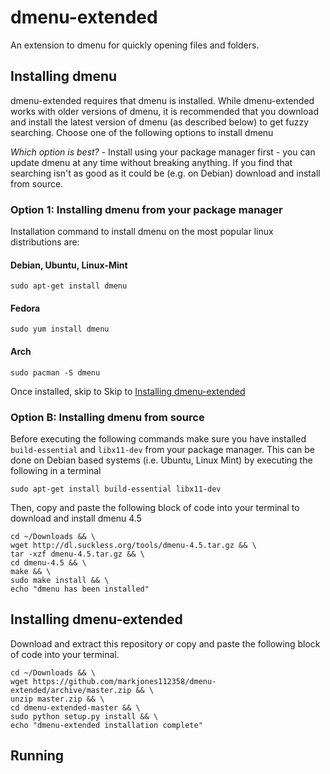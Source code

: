# dmenu-extended

An extension to dmenu for quickly opening files and folders.

## Installing dmenu

dmenu-extended requires that dmenu is installed. While dmenu-extended works with older versions of dmenu, it is recommended that you download and install the latest version of dmenu (as described below) to get fuzzy searching. Choose one of the following options to install dmenu

*Which option is best?* - Install using your package manager first - you can update dmenu at any time without breaking anything. If you find that searching isn't as good as it could be (e.g. on Debian) download and install from source.

### Option 1: Installing dmenu from your package manager
Installation command to install dmenu on the most popular linux distributions are:

#### Debian, Ubuntu, Linux-Mint

    sudo apt-get install dmenu
    
#### Fedora

    sudo yum install dmenu
    
#### Arch

    sudo pacman -S dmenu
    
Once installed, skip to Skip to [Installing dmenu-extended](https://github.com/markjones112358/dmenu-extended/edit/master/README.md#installing-dmenu-extended)
    
### Option B: Installing dmenu from source

Before executing the following commands make sure you have installed `build-essential` and `libx11-dev` from your package manager.
This can be done on Debian based systems (i.e. Ubuntu, Linux Mint) by executing the following in a terminal

    sudo apt-get install build-essential libx11-dev
  
Then, copy and paste the following block of code into your terminal to download and install dmenu 4.5
  
    cd ~/Downloads && \
    wget http://dl.suckless.org/tools/dmenu-4.5.tar.gz && \
    tar -xzf dmenu-4.5.tar.gz && \
    cd dmenu-4.5 && \
    make && \
    sudo make install && \
    echo "dmenu has been installed"
  
## Installing dmenu-extended

Download and extract this repository or copy and paste the following block of code into your terminal.

    cd ~/Downloads && \
    wget https://github.com/markjones112358/dmenu-extended/archive/master.zip && \
    unzip master.zip && \
    cd dmenu-extended-master && \
    sudo python setup.py install && \
    echo "dmenu-extended installation complete"
    
## Running
